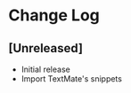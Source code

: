 # Change Log

<!-- Check [Keep a Changelog](http://keepachangelog.com/) for recommendations on how to structure this file. -->

## [Unreleased]
- Initial release
- Import TextMate's snippets